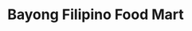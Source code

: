 ---
title: "Bayong Filipino Food Mart"
url: /langley/bayong-filipino-food-mart/
shop: Lebensmittel
---